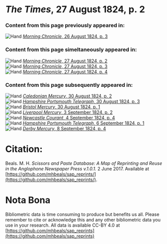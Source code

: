 # *The Times*, 27 August 1824, p. 2  
  
### Content from this page previously appeared in:  
![Hand](http://scissorsandpaste.net/wp-content/uploads/2017/06/smallhandpointer.png) [*Morning Chronicle*, 26 August 1824, p. 3](https://mhbeals.github.io/sap_html/Morning-Chronicle/Morning-Chronicle-26-August-1824-p-3)  
  
### Content from this page simeltaneously appeared in:  
![Hand](http://scissorsandpaste.net/wp-content/uploads/2017/06/smallhandpointer.png) [*Morning Chronicle*, 27 August 1824, p. 2](https://mhbeals.github.io/sap_html/Morning-Chronicle/Morning-Chronicle-27-August-1824-p-2)  
![Hand](http://scissorsandpaste.net/wp-content/uploads/2017/06/smallhandpointer.png) [*Morning Chronicle*, 27 August 1824, p. 3](https://mhbeals.github.io/sap_html/Morning-Chronicle/Morning-Chronicle-27-August-1824-p-3)  
![Hand](http://scissorsandpaste.net/wp-content/uploads/2017/06/smallhandpointer.png) [*Morning Chronicle*, 27 August 1824, p. 4](https://mhbeals.github.io/sap_html/Morning-Chronicle/Morning-Chronicle-27-August-1824-p-4)  
  
### Content from this page subsequently appeared in:  
![Hand](http://scissorsandpaste.net/wp-content/uploads/2017/06/smallhandpointer.png) [*Caledonian Mercury*, 30 August 1824, p. 2](https://mhbeals.github.io/sap_html/Caledonian-Mercury/Caledonian-Mercury-30-August-1824-p-2)  
![Hand](http://scissorsandpaste.net/wp-content/uploads/2017/06/smallhandpointer.png) [*Hampshire Portsmouth Telegraph*, 30 August 1824, p. 3](https://mhbeals.github.io/sap_html/Hampshire-Portsmouth-Telegraph/Hampshire-Portsmouth-Telegraph-30-August-1824-p-3)  
![Hand](http://scissorsandpaste.net/wp-content/uploads/2017/06/smallhandpointer.png) [*Bristol Mercury*, 30 August 1824, p. 1](https://mhbeals.github.io/sap_html/Bristol-Mercury/Bristol-Mercury-30-August-1824-p-1)  
![Hand](http://scissorsandpaste.net/wp-content/uploads/2017/06/smallhandpointer.png) [*Liverpool Mercury*, 3 September 1824, p. 2](https://mhbeals.github.io/sap_html/Liverpool-Mercury/Liverpool-Mercury-3-September-1824-p-2)  
![Hand](http://scissorsandpaste.net/wp-content/uploads/2017/06/smallhandpointer.png) [*Newcastle Courant*, 4 September 1824, p. 4](https://mhbeals.github.io/sap_html/Newcastle-Courant/Newcastle-Courant-4-September-1824-p-4)  
![Hand](http://scissorsandpaste.net/wp-content/uploads/2017/06/smallhandpointer.png) [*Hampshire Portsmouth Telegraph*, 6 September 1824, p. 1](https://mhbeals.github.io/sap_html/Hampshire-Portsmouth-Telegraph/Hampshire-Portsmouth-Telegraph-6-September-1824-p-1)  
![Hand](http://scissorsandpaste.net/wp-content/uploads/2017/06/smallhandpointer.png) [*Derby Mercury*, 8 September 1824, p. 4](https://mhbeals.github.io/sap_html/Derby-Mercury/Derby-Mercury-8-September-1824-p-4)  


# Citation: 

Beals. M. H. *Scissors and Paste Database: A Map of Reprinting and Reuse in the Anglophone Newspaper Press v.1.0.1.* 2 June 2017. Available at [https://github.com/mhbeals/sap_reprints/](https://github.com/mhbeals/sap_reprints/). 

# Nota Bona

Bibliometric data is time consuming to produce but benefits us all. Please remember to cite or acknowledge this and any other bibliometric data you use in your research. All data is available CC-BY 4.0 at [https://github.com/mhbeals/sap_reprints](https://github.com/mhbeals/sap_reprints)